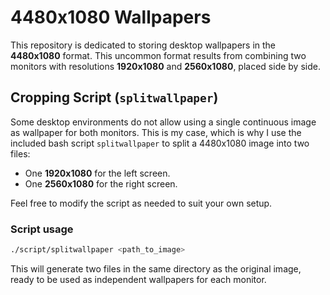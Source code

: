 # 4480x1080 Wallpapers

This repository is dedicated to storing desktop wallpapers in the **4480x1080** format. This uncommon format results from combining two monitors with resolutions **1920x1080** and **2560x1080**, placed side by side.

## Cropping Script (`splitwallpaper`)

Some desktop environments do not allow using a single continuous image as wallpaper for both monitors. This is my case, which is why I use the included bash script `splitwallpaper` to split a 4480x1080 image into two files:

- One **1920x1080** for the left screen.
- One **2560x1080** for the right screen.

Feel free to modify the script as needed to suit your own setup.

### Script usage

```bash
./script/splitwallpaper <path_to_image>
```

This will generate two files in the same directory as the original image, ready to be used as independent wallpapers for each monitor.
